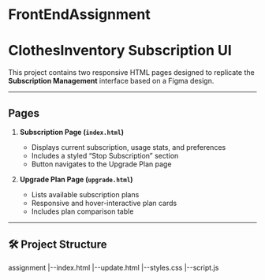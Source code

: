 # FrontEndAssignment
# ClothesInventory Subscription UI

This project contains two responsive HTML pages designed to replicate the **Subscription Management** interface based on a Figma design.

---

## Pages

1. **Subscription Page (`index.html`)**
   - Displays current subscription, usage stats, and preferences
   - Includes a styled “Stop Subscription” section
   - Button navigates to the Upgrade Plan page

2. **Upgrade Plan Page (`upgrade.html`)**
   - Lists available subscription plans
   - Responsive and hover-interactive plan cards
   - Includes plan comparison table

---

## 🛠️ Project Structure
assignment
|--index.html
|--update.html
|--styles.css
|--script.js
